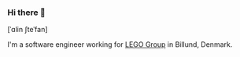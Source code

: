### Hi there 👋

[ˈɑlin ʃteˈfan]

I'm a software engineer working for [LEGO Group](https://lego.com/) in Billund, Denmark.
